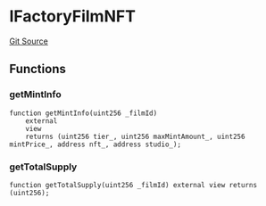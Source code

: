 # IFactoryFilmNFT
[Git Source](https://github.com/Mill1995/VABDAO/blob/da329adf87a2070b031772816f2c7bd185e5f213/contracts/interfaces/IFactoryFilmNFT.sol)


## Functions
### getMintInfo


```solidity
function getMintInfo(uint256 _filmId)
    external
    view
    returns (uint256 tier_, uint256 maxMintAmount_, uint256 mintPrice_, address nft_, address studio_);
```

### getTotalSupply


```solidity
function getTotalSupply(uint256 _filmId) external view returns (uint256);
```

